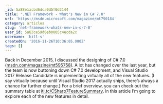 ```yaml
---
_id: 5a88e1acbd6dca0d5f0d2144
title: ".NET Framework - What's New in C# 7.0"
url: 'https://msdn.microsoft.com/magazine/mt790184'
category: articles
slug: 'net-framework-whats-new-in-c-7-0'
user_id: 5a83ce59d6eb0005c4ecda2c
username: 'bill-s'
createdOn: '2016-11-26T10:36:05.000Z'
tags: []
---
```


Back in December 2015, I discussed the designing of C# 7.0 (<a href="http://msdn.com/magazine/mt595758">msdn.com/magazine/mt595758</a>). A lot has changed over the last year, but the team is now buttoning down C# 7.0 development, and Visual Studio 2017 Release Candidate is implementing virtually all of the new features. (I say virtually because until Visual Studio 2017 actually ships, there’s always a chance for further change.) For a brief overview, you can check out the summary table at <a href="http://itl.tc/CSharp7FeatureSummary">itl.tc/CSharp7FeatureSummary</a>. In this article I’m going to explore each of the new features in detail.
